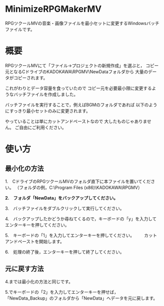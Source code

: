 # MinimizeRPGMakerMV
RPGツクールMVの音楽・画像ファイルを最小セットに変更するWindowsバッチファイルです。

# 概要
RPGツクールMVにて「ファイル→プロジェクトの新規作成」を選ぶと，
コピー元となるCドライブのKADOKAWA\RPGMV\NewDataフォルダから
大量のデータがコピーされます。

これがわりとデータ容量を食っていたので
コピー元を必要最小限に変更するようなバッチファイルを作成しました。

バッチファイルを実行することで，例えばBGMのフォルダであれば
以下のようにすっきり最小セットのみに変更されます。



やっていることは単にカットアンドペーストなので
大したものじゃありません。
ご自由にご利用ください。

# 使い方
## 最小化の方法
1.　CドライブのRPGツクールMVのフォルダ直下に本ファイルを置いてください。
（フォルダの例，C:\Program Files (x86)\KADOKAWA\RPGMV）

__2.　フォルダ「NewData」をバックアップしてください。__

3.　バッチファイルをダブルクリックして実行してください。

4.　バックアップしたかどうか尋ねてくるので，キーボードの「y」を入力してエンターキーを押してください。

5.　キーボードの「1」を入力してエンターキーを押してください。
　　カットアンドペーストを開始します。
  
6.　処理の終了後，エンターキーを押して終了してください。

## 元に戻す方法
4.までは最小化の方法と同じです。

5.でキーボードの「2」を入力してエンターキーを押せば，
「NewData_Backup」のフォルダから「NewData」へデータを元に戻します。
